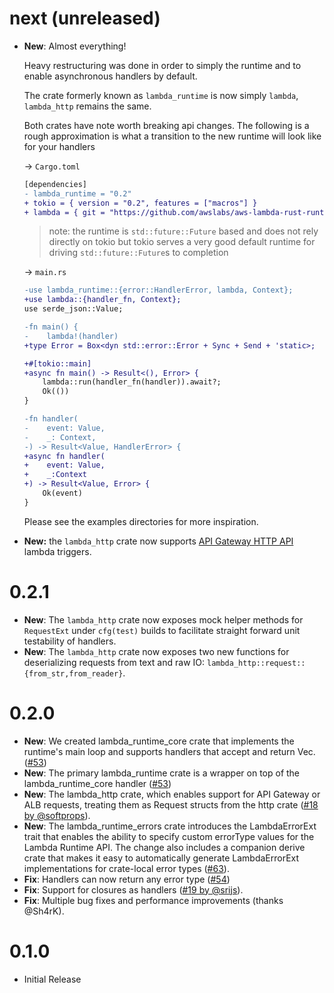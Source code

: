 # next (unreleased)

- **New**: Almost everything!

  Heavy restructuring was done in order to simply the runtime and to enable asynchronous handlers by default.

  The crate formerly known as `lambda_runtime` is now simply `lambda`, `lambda_http` remains the same.

  Both crates have note worth breaking api changes. The following is a rough approximation is what a transition to the new runtime will look like for your handlers

  → `Cargo.toml`

  ```diff
  [dependencies]
  - lambda_runtime = "0.2"
  + tokio = { version = "0.2", features = ["macros"] }
  + lambda = { git = "https://github.com/awslabs/aws-lambda-rust-runtime/", branch = "master"}
    ```
  
  > note: the runtime is `std::future::Future` based and does not rely   directly on tokio but tokio serves a very good default runtime for   driving `std::future::Future`s to completion
  
  → `main.rs`
  
  ```diff
  -use lambda_runtime::{error::HandlerError, lambda, Context};
  +use lambda::{handler_fn, Context};
  use serde_json::Value;
  
  -fn main() {
  -    lambda!(handler)
  +type Error = Box<dyn std::error::Error + Sync + Send + 'static>;
  
  +#[tokio::main]
  +async fn main() -> Result<(), Error> {
      lambda::run(handler_fn(handler)).await?;
      Ok(())
  }
  
  -fn handler(
  -    event: Value,
  -    _: Context,
  -) -> Result<Value, HandlerError> {
  +async fn handler(
  +    event: Value,
  +    _:Context
  +) -> Result<Value, Error> {
      Ok(event)
  }
  ```
  
  Please see the examples directories for more inspiration.
  
- **New:** the `lambda_http` crate now supports [API Gateway HTTP API](https://docs.aws.amazon.com/apigateway/latest/developerguide/http-api.html) lambda triggers.

# 0.2.1

- **New**: The `lambda_http` crate now exposes mock helper methods for `RequestExt` under `cfg(test)` builds to facilitate straight forward unit testability of handlers.
- **New**: The `lambda_http` crate now exposes two new functions for deserializing requests from text and raw IO: `lambda_http::request::{from_str,from_reader}`.

# 0.2.0

- **New**: We created lambda_runtime_core crate that implements the runtime's main loop and supports handlers that accept and return Vec<u8>. ([#53](https://github.com/awslabs/aws-lambda-rust-runtime/issues/53))
- **New**: The primary lambda_runtime crate is a wrapper on top of the lambda_runtime_core handler ([#53](https://github.com/awslabs/aws-lambda-rust-runtime/issues/53))
- **New**: The lambda_http crate, which enables support for API Gateway or ALB requests, treating them as Request structs from the http crate ([#18 by @softprops](https://github.com/awslabs/aws-lambda-rust-runtime/issues/18)).
- **New**: The lambda_runtime_errors crate introduces the LambdaErrorExt trait that enables the ability to specify custom errorType values for the Lambda Runtime API. The change also includes a companion derive crate that makes it easy to automatically generate LambdaErrorExt implementations for crate-local error types ([#63](https://github.com/awslabs/aws-lambda-rust-runtime/issues/63)).
- **Fix**: Handlers can now return any error type ([#54](https://github.com/awslabs/aws-lambda-rust-runtime/issues/54))
- **Fix**: Support for closures as handlers ([#19 by @srijs](https://github.com/awslabs/aws-lambda-rust-runtime/issues/19)).
- **Fix**: Multiple bug fixes and performance improvements (thanks @Sh4rK).

# 0.1.0

- Initial Release
